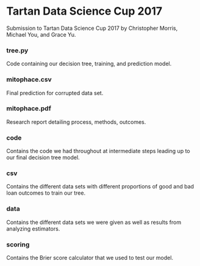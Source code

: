# Tartan Data Science Cup 2017

Submission to Tartan Data Science Cup 2017 by Christopher Morris, Michael You, and Grace Yu.

### tree.py

Code containing our decision tree, training, and prediction model.

### mitophace.csv

Final prediction for corrupted data set.

### mitophace.pdf

Research report detailing process, methods, outcomes. 

### code

Contains the code we had throughout at intermediate steps leading up to our final decision tree model.

### csv

Contains the different data sets with different proportions of good and bad loan outcomes to train our tree.

### data

Contains the different data sets we were given as well as results from analyzing estimators.

### scoring

Contains the Brier score calculator that we used to test our model.
